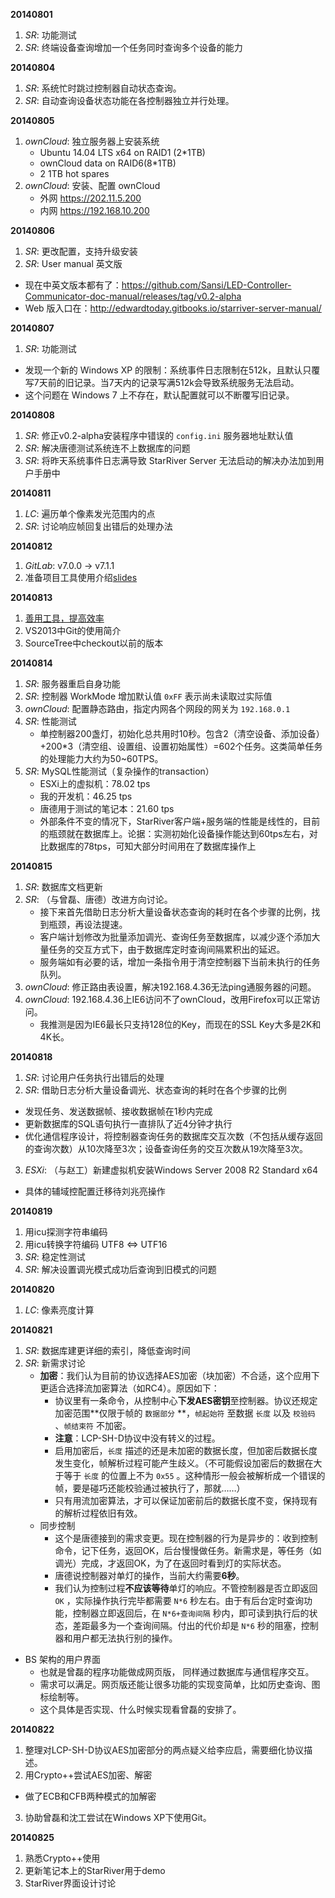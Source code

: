 **20140801**

1. *SR*: 功能测试
2. *SR*: 终端设备查询增加一个任务同时查询多个设备的能力


**20140804**

1. *SR*: 系统忙时跳过控制器自动状态查询。
2. *SR*: 自动查询设备状态功能在各控制器独立并行处理。

**20140805**

1. *ownCloud*: 独立服务器上安装系统
	- Ubuntu 14.04 LTS x64 on RAID1 (2*1TB)
	- ownCloud data on RAID6(8*1TB)
	- 2 1TB hot spares
2. *ownCloud*: 安装、配置 ownCloud
	- 外网 https://202.11.5.200
	- 内网 https://192.168.10.200

**20140806**

1. *SR*: 更改配置，支持升级安装
2. *SR*: User manual 英文版
  - 现在中英文版本都有了：https://github.com/Sansi/LED-Controller-Communicator-doc-manual/releases/tag/v0.2-alpha
  - Web 版入口在：http://edwardtoday.gitbooks.io/starriver-server-manual/

**20140807**

1. *SR*: 功能测试
  - 发现一个新的 Windows XP 的限制：系统事件日志限制在512k，且默认只覆写7天前的旧记录。当7天内的记录写满512k会导致系统服务无法启动。
  - 这个问题在 Windows 7 上不存在，默认配置就可以不断覆写旧记录。

**20140808**

1. *SR*: 修正v0.2-alpha安装程序中错误的 `config.ini` 服务器地址默认值
2. *SR*: 解决唐德测试系统连不上数据库的问题
3. *SR*: 将昨天系统事件日志满导致 StarRiver Server 无法启动的解决办法加到用户手册中

**20140811**

1. *LC*: 遍历单个像素发光范围内的点
2. *SR*: 讨论响应帧回复出错后的处理办法

**20140812**

1. *GitLab*: v7.0.0 -> v7.1.1
2. 准备项目工具使用介绍[slides](http://www.qingpei.me/talks/project-tools/)

**20140813**

1. [善用工具，提高效率](http://www.qingpei.me/talks/project-tools/)
2. VS2013中Git的使用简介
3. SourceTree中checkout以前的版本

**20140814**

1. *SR*: 服务器重启自身功能
2. *SR*: 控制器 WorkMode 增加默认值 `0xFF` 表示尚未读取过实际值
3. *ownCloud*: 配置静态路由，指定内网各个网段的网关为 `192.168.0.1`
4. *SR*: 性能测试
	- 单控制器200盏灯，初始化总共用时10秒。包含2（清空设备、添加设备）+200*3（清空组、设置组、设置初始属性）=602个任务。这类简单任务的处理能力大约为50~60TPS。
5. *SR*: MySQL性能测试（复杂操作的transaction）
	- ESXi上的虚拟机：78.02 tps
	- 我的开发机：46.25 tps
	- 唐德用于测试的笔记本：21.60 tps
	- 外部条件不变的情况下，StarRiver客户端+服务端的性能是线性的，目前的瓶颈就在数据库上。论据：实测初始化设备操作能达到60tps左右，对比数据库的78tps，可知大部分时间用在了数据库操作上

**20140815**

1. *SR*: 数据库文档更新
2. *SR*: （与曾磊、唐德）改进方向讨论。
	- 接下来首先借助日志分析大量设备状态查询的耗时在各个步骤的比例，找到瓶颈，再设法提速。
	- 客户端计划修改为批量添加调光、查询任务至数据库，以减少逐个添加大量任务的交互方式下，由于数据库定时查询间隔累积出的延迟。
	- 服务端如有必要的话，增加一条指令用于清空控制器下当前未执行的任务队列。
3. *ownCloud*: 修正路由表设置，解决192.168.4.36无法ping通服务器的问题。
4. *ownCloud*: 192.168.4.36上IE6访问不了ownCloud，改用Firefox可以正常访问。
	- 我推测是因为IE6最长只支持128位的Key，而现在的SSL Key大多是2K和4K长。

**20140818**

1. *SR*: 讨论用户任务执行出错后的处理
2. *SR*: 借助日志分析大量设备调光、状态查询的耗时在各个步骤的比例
  - 发现任务、发送数据帧、接收数据帧在1秒内完成
  - 更新数据库的SQL语句执行一直排队了近4分钟才执行
  - 优化通信程序设计，将控制器查询任务的数据库交互次数（不包括从缓存返回的查询次数）从10次降至3次；设备查询任务的交互次数从19次降至3次。
3. *ESXi*: （与赵工）新建虚拟机安装Windows Server 2008 R2 Standard x64
  - 具体的辅域控配置迁移待刘兆亮操作

**20140819**

1. 用icu探测字符串编码
2. 用icu转换字符编码 UTF8 <=> UTF16
3. *SR*: 稳定性测试
4. *SR*: 解决设置调光模式成功后查询到旧模式的问题

**20140820**

1. *LC*: 像素亮度计算

**20140821**

1. *SR*: 数据库建更详细的索引，降低查询时间
2. *SR*: 新需求讨论
	- **加密**：我们认为目前的协议选择AES加密（块加密）不合适，这个应用下更适合选择流加密算法（如RC4）。原因如下：
		* 协议里有一条命令，从控制中心**下发AES密钥**至控制器。协议还规定加密范围**仅限于帧的 `数据部分` **，`帧起始符` 至数据 `长度` 以及 `校验码` 、`帧结束符` 不加密。
		* **注意**：LCP-SH-D协议中没有转义的过程。
		* 启用加密后，`长度` 描述的还是未加密的数据长度，但加密后数据长度发生变化，帧解析过程可能产生歧义。（不可能假设加密后的数据在大于等于 `长度` 的位置上不为 `0x55` 。这种情形一般会被解析成一个错误的帧，要是碰巧还能校验通过被执行了，那就……）
		* 只有用流加密算法，才可以保证加密前后的数据长度不变，保持现有的解析过程依旧有效。
	- 同步控制
		* 这个是唐德接到的需求变更。现在控制器的行为是异步的：收到控制命令，记下任务，返回OK，后台慢慢做任务。新需求是，等任务（如调光）完成，才返回OK，为了在返回时看到灯的实际状态。
		* 唐德说控制器对单灯的操作，当前大约需要**6秒**。
		* 我们认为控制过程**不应该等待**单灯的响应。不管控制器是否立即返回 `OK` ，实际操作执行完毕都需要 `N*6` 秒左右。由于有后台定时查询功能，控制器立即返回后，在 `N*6+查询间隔` 秒内，即可读到执行后的状态，差距最多为一个查询间隔。付出的代价却是 `N*6` 秒的阻塞，控制器和用户都无法执行别的操作。
  - BS 架构的用户界面
	  * 也就是曾磊的程序功能做成网页版， 同样通过数据库与通信程序交互。
	  * 需求可以满足。网页版还能让很多功能的实现变简单，比如历史查询、图标绘制等。
	  * 这个具体是否实现、什么时候实现看曾磊的安排了。

**20140822**

1. 整理对LCP-SH-D协议AES加密部分的两点疑义给李应启，需要细化协议描述。
2. 用Crypto++尝试AES加密、解密
  - 做了ECB和CFB两种模式的加解密
3. 协助曾磊和沈工尝试在Windows XP下使用Git。

**20140825**
 
1. 熟悉Crypto++使用
2. 更新笔记本上的StarRiver用于demo
3. StarRiver界面设计讨论